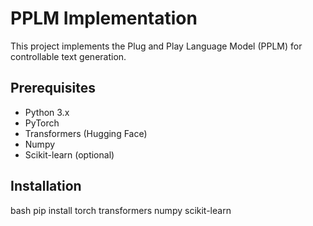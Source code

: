 # PPLM Implementation

This project implements the Plug and Play Language Model (PPLM) for controllable text generation.

## Prerequisites

* Python 3.x
* PyTorch
* Transformers (Hugging Face)
* Numpy
* Scikit-learn (optional)

## Installation

bash
pip install torch transformers numpy scikit-learn
